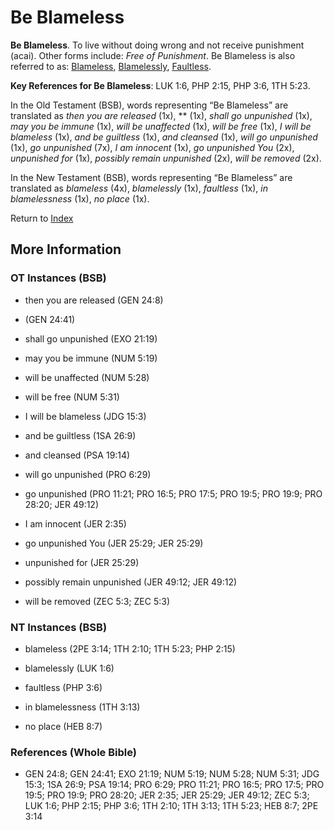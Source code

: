# Be Blameless
**Be Blameless**. 
To live without doing wrong and not receive punishment (acai). 
Other forms include: 
*Free of Punishment*. 
Be Blameless is also referred to as: 
[Blameless](Blameless.2.md), [Blamelessly](Blamelessly.md), [Faultless](Faultless.md). 


**Key References for Be Blameless**: 
LUK 1:6, PHP 2:15, PHP 3:6, 1TH 5:23. 


In the Old Testament (BSB), words representing “Be Blameless” are translated as 
*then you are released* (1x), ** (1x), *shall go unpunished* (1x), *may you be immune* (1x), *will be unaffected* (1x), *will be free* (1x), *I will be blameless* (1x), *and be guiltless* (1x), *and cleansed* (1x), *will go unpunished* (1x), *go unpunished* (7x), *I am innocent* (1x), *go unpunished You* (2x), *unpunished for* (1x), *possibly remain unpunished* (2x), *will be removed* (2x). 


In the New Testament (BSB), words representing “Be Blameless” are translated as 
*blameless* (4x), *blamelessly* (1x), *faultless* (1x), *in blamelessness* (1x), *no place* (1x). 


Return to [Index](00-Index.md)

## More Information

### OT Instances (BSB)

* then you are released (GEN 24:8)

*  (GEN 24:41)

* shall go unpunished (EXO 21:19)

* may you be immune (NUM 5:19)

* will be unaffected (NUM 5:28)

* will be free (NUM 5:31)

* I will be blameless (JDG 15:3)

* and be guiltless (1SA 26:9)

* and cleansed (PSA 19:14)

* will go unpunished (PRO 6:29)

* go unpunished (PRO 11:21; PRO 16:5; PRO 17:5; PRO 19:5; PRO 19:9; PRO 28:20; JER 49:12)

* I am innocent (JER 2:35)

* go unpunished You (JER 25:29; JER 25:29)

* unpunished for (JER 25:29)

* possibly remain unpunished (JER 49:12; JER 49:12)

* will be removed (ZEC 5:3; ZEC 5:3)



### NT Instances (BSB)

* blameless (2PE 3:14; 1TH 2:10; 1TH 5:23; PHP 2:15)

* blamelessly (LUK 1:6)

* faultless (PHP 3:6)

* in blamelessness (1TH 3:13)

* no place (HEB 8:7)



### References (Whole Bible)

* GEN 24:8; GEN 24:41; EXO 21:19; NUM 5:19; NUM 5:28; NUM 5:31; JDG 15:3; 1SA 26:9; PSA 19:14; PRO 6:29; PRO 11:21; PRO 16:5; PRO 17:5; PRO 19:5; PRO 19:9; PRO 28:20; JER 2:35; JER 25:29; JER 49:12; ZEC 5:3; LUK 1:6; PHP 2:15; PHP 3:6; 1TH 2:10; 1TH 3:13; 1TH 5:23; HEB 8:7; 2PE 3:14



